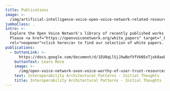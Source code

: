 ```yaml
---
title: Publications
image: >-
  /img/artificial-intelligence-voice-open-voice-network-related-resources_optimized.jpg
jumboClass: .
intro: >-
  Explore the Open Voice Network's library of recently published works below.
  Please <a href="https://openvoicenetwork.org/white_papers" target="_blank"
  rel="noopener">click here</a> to find our selection of white papers.
publications:
  - buttonLink: >-
      https://docs.google.com/document/d/1EU0qLlSjJXwBofVfVkN5xTjok8aoDxji/edit?usp=sharing&ouid=111114552633776702467&rtpof=true&sd=true
    buttonText: Learn More
    image: >-
      /img/open-voice-network-ovon-voice-worthy-of-user-trust-resources-interoperability-architectural-patterns-initial-thoughts-publication-document.png
    text: Interoperability Architectural Patterns - Initial Thoughts
    title: Interoperability Architectural Patterns - Initial Thoughts
---
```


